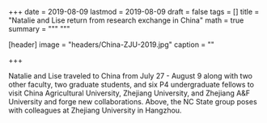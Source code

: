 +++
date = 2019-08-09
lastmod = 2019-08-09
draft = false
tags = []
title = "Natalie and Lise return from research exchange in China"
math = true
summary = """
"""

[header]
image = "headers/China-ZJU-2019.jpg"
caption = ""

+++

Natalie and Lise traveled to China from July 27 - August 9 along with two other faculty, two graduate students, and six P4 undergraduate fellows to visit China Agricultural University, Zhejiang University, and Zhejiang A&F University and forge new collaborations. Above, the NC State group poses with colleagues at Zhejiang University in Hangzhou. 
